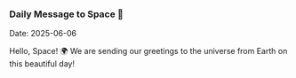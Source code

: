 ### Daily Message to Space 🌌
Date: 2025-06-06

Hello, Space! 🌍 We are sending our greetings to the universe from Earth on this beautiful day!
